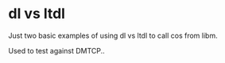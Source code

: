 # dl vs ltdl

Just two basic examples of using dl vs ltdl to call cos from libm.

Used to test against DMTCP.. 

